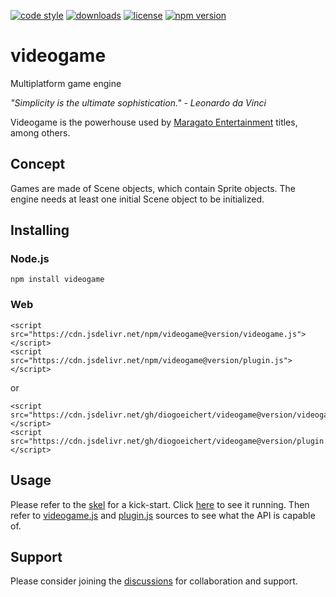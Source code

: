 [![code style](https://img.shields.io/badge/code_style-classic-blue.svg)](http://diogoeichert.github.io/eslint-config-classic)
[![downloads](https://img.shields.io/npm/dt/videogame.svg)](https://www.npmjs.com/package/videogame)
[![license](https://img.shields.io/github/license/diogoeichert/videogame.svg)](LICENSE)
[![npm version](https://img.shields.io/npm/v/videogame.svg)](https://www.npmjs.com/package/videogame)

# videogame
Multiplatform game engine

*"Simplicity is the ultimate sophistication." - Leonardo da Vinci*

Videogame is the powerhouse used by [Maragato Entertainment](http://cutt.ly/maragato) titles, among others.

## Concept
Games are made of Scene objects, which contain Sprite objects. The engine needs at least one initial Scene object to be initialized.

## Installing
### Node.js
```
npm install videogame
```
### Web
```
<script src="https://cdn.jsdelivr.net/npm/videogame@version/videogame.js"></script>
<script src="https://cdn.jsdelivr.net/npm/videogame@version/plugin.js"></script>
```
or
```
<script src="https://cdn.jsdelivr.net/gh/diogoeichert/videogame@version/videogame.js"></script>
<script src="https://cdn.jsdelivr.net/gh/diogoeichert/videogame@version/plugin.js"></script>
```

## Usage
Please refer to the [skel](/skel) for a kick-start. Click [here](https://diogoeichert.github.io/videogame/skel/) to see it running. Then refer to [videogame.js](videogame.js) and [plugin.js](plugin.js) sources to see what the API is capable of.

## Support
Please consider joining the [discussions](https://github.com/diogoeichert/videogame/discussions) for collaboration and support.
